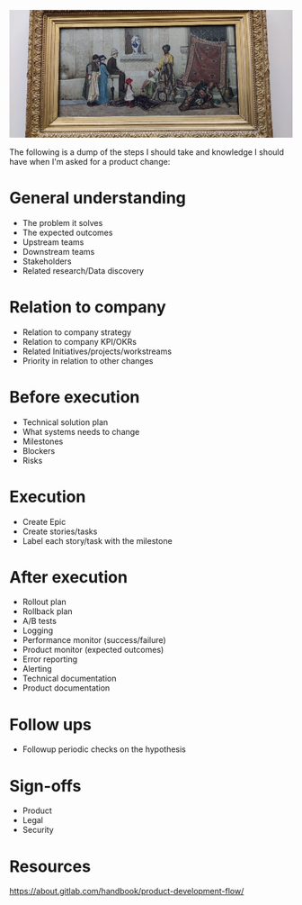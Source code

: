 ![](/public/8d3f1569c0ca00a3f1c45986f588cbb30a3b47bf627fbf69759ad07905075232.jpg)

The following is a dump of the steps I should take and knowledge I should have when I'm asked for a product change:

# General understanding

- The problem it solves
- The expected outcomes
- Upstream teams
- Downstream teams
- Stakeholders
- Related research/Data discovery

# Relation to company

- Relation to company strategy
- Relation to company KPI/OKRs
- Related Initiatives/projects/workstreams
- Priority in relation to other changes

# Before execution

- Technical solution plan
- What systems needs to change
- Milestones
- Blockers
- Risks

# Execution

- Create Epic
- Create stories/tasks
- Label each story/task with the milestone

# After execution

- Rollout plan
- Rollback plan
- A/B tests
- Logging
- Performance monitor (success/failure)
- Product monitor (expected outcomes)
- Error reporting
- Alerting
- Technical documentation
- Product documentation

# Follow ups

- Followup periodic checks on the hypothesis

# Sign-offs

- Product
- Legal
- Security

# Resources

https://about.gitlab.com/handbook/product-development-flow/